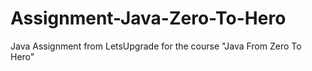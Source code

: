 # Assignment-Java-Zero-To-Hero
Java Assignment from LetsUpgrade for the course "Java From Zero To Hero"
